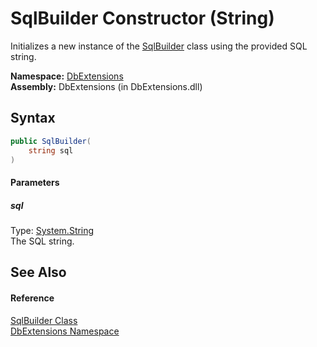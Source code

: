 SqlBuilder Constructor (String)
===============================
Initializes a new instance of the [SqlBuilder][1] class using the provided SQL string.

**Namespace:** [DbExtensions][2]  
**Assembly:** DbExtensions (in DbExtensions.dll)

Syntax
------

```csharp
public SqlBuilder(
	string sql
)
```

#### Parameters

##### *sql*
Type: [System.String][3]  
The SQL string.


See Also
--------

#### Reference
[SqlBuilder Class][1]  
[DbExtensions Namespace][2]  

[1]: README.md
[2]: ../README.md
[3]: http://msdn.microsoft.com/en-us/library/s1wwdcbf